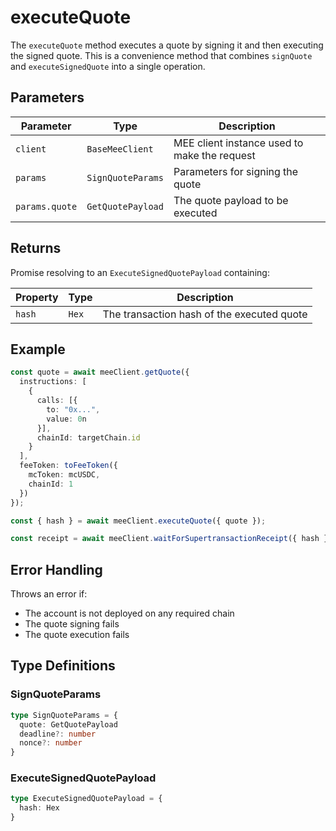 # executeQuote

The `executeQuote` method executes a quote by signing it and then executing the signed quote. This is a convenience method that combines `signQuote` and `executeSignedQuote` into a single operation.

## Parameters

| Parameter | Type | Description |
|-----------|------|-------------|
| `client` | `BaseMeeClient` | MEE client instance used to make the request |
| `params` | `SignQuoteParams` | Parameters for signing the quote |
| `params.quote` | `GetQuotePayload` | The quote payload to be executed |

## Returns

Promise resolving to an `ExecuteSignedQuotePayload` containing:

| Property | Type | Description |
|----------|------|-------------|
| `hash` | `Hex` | The transaction hash of the executed quote |

## Example

```typescript
const quote = await meeClient.getQuote({
  instructions: [
    {
      calls: [{ 
        to: "0x...", 
        value: 0n 
      }],
      chainId: targetChain.id
    }
  ],
  feeToken: toFeeToken({
    mcToken: mcUSDC,
    chainId: 1
  })
});

const { hash } = await meeClient.executeQuote({ quote });

const receipt = await meeClient.waitForSupertransactionReceipt({ hash });
```

## Error Handling

Throws an error if:
- The account is not deployed on any required chain
- The quote signing fails
- The quote execution fails

## Type Definitions

### SignQuoteParams
```typescript
type SignQuoteParams = {
  quote: GetQuotePayload
  deadline?: number
  nonce?: number
}
```

### ExecuteSignedQuotePayload
```typescript
type ExecuteSignedQuotePayload = {
  hash: Hex
}
```
